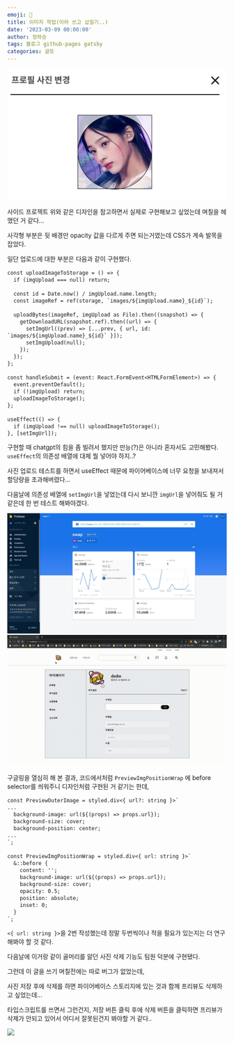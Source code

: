 ```yaml
---
emoji: 🔮
title: 이미지 작업(이라 쓰고 삽질기..)
date: '2023-03-09 00:00:00'
author: 정하승
tags: 블로그 github-pages gatsby
categories: 글또
---
```


<img src='../../assets/profilechange.png' />

<br />

사이드 프로젝트 위와 같은 디자인을 참고하면서 실제로 구현해보고 싶었는데 며칠을 헤맸던 거 같다...

사각형 부분은 뒷 배경만 opacity 값을 다르게 주면 되는거였는데 CSS가 계속 발목을 잡았다.

일단 업로드에 대한 부분은 다음과 같이 구현했다.

```tsx
const uploadImageToStorage = () => {
  if (imgUpload === null) return;

  const id = Date.now() / imgUpload.name.length;
  const imageRef = ref(storage, `images/${imgUpload.name}_${id}`);

  uploadBytes(imageRef, imgUpload as File).then((snapshot) => {
    getDownloadURL(snapshot.ref).then((url) => {
      setImgUrl((prev) => [...prev, { url, id: `images/${imgUpload.name}_${id}` }]);
      setImgUpload(null);
    });
  });
};

const handleSubmit = (event: React.FormEvent<HTMLFormElement>) => {
  event.preventDefault();
  if (!imgUpload) return;
  uploadImageToStorage();
};

useEffect(() => {
  if (imgUpload !== null) uploadImageToStorage();
}, [setImgUrl]);
```

구현할 때 chatgpt의 힘을 좀 빌려서 했지만 만능(?)은 아니라 혼자서도 고민해봤다. `useEffect`의 의존성 배열에 대체 뭘 넣어야 하지..?

사진 업로드 테스트를 하면서 useEffect 때문에 파이어베이스에 너무 요청을 보내져서 할당량을 초과해버렸다...

다음날에 의존성 배열에 `setImgUrl`을 넣었는데 다시 보니깐 `imgUrl`을 넣어줘도 될 거 같은데 한 번 테스트 해봐야겠다.

<img src='../../assets/KakaoTalk_20230309_002720448.jpg' />

<br />

<img src='../../assets/profilechangeGIF.gif' />

<br />

구글링을 열심히 해 본 결과, 코드에서처럼 `PreviewImgPositionWrap` 에 before selector를 씌워주니 디자인처럼 구현된 거 같기는 한데,

```tsx
const PreviewOuterImage = styled.div<{ url?: string }>`
...
  background-image: url(${(props) => props.url});
  background-size: cover;
  background-position: center;
...
`;

const PreviewImgPositionWrap = styled.div<{ url: string }>`
  &::before {
    content: '';
    background-image: url(${(props) => props.url});
    background-size: cover;
    opacity: 0.5;
    position: absolute;
    inset: 0;
  }
`;
```

`<{ url: string }>`을 2번 작성했는데 정말 두번씩이나 적을 필요가 있는지는 더 연구해봐야 할 것 같다.

다음날에 이거랑 같이 골머리를 앓던 사진 삭제 기능도 팀원 덕분에 구현됐다.

그런데 이 글을 쓰기 며칠전에는 따로 버그가 없었는데,

사진 저장 후에 삭제를 하면 파이어베이스 스토리지에 있는 것과 함께 프리뷰도 삭제하고 싶었는데...

타입스크립트를 쓰면서 그런건지, 저장 버튼 클릭 후에 삭제 버튼을 클릭하면 프리뷰가 삭제가 안되고 있어서 어디서 잘못된건지 봐야할 거 같다..

<img src='../../assets/profilechangeGIF2.gif' />

<br />
